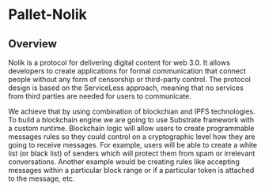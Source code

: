 # Pallet-Nolik

## Overview
Nolik is a protocol for delivering digital content for web 3.0.
It allows developers to create applications for formal communication that connect people without any form of censorship or third-party control.
The protocol design is based on the ServiceLess approach, meaning that no services from third parties are needed for users to communicate.

We achieve that by using combination of blockchian and IPFS technologies.
To build a blockchain engine we are going to use Substrate framework with a custom runtime.
Blockchain logic will allow users to create programmable messages rules so they could control on a cryptographic level how they are going to receive messages.
For example, users will be able to create a white list (or black list) of senders which will protect them from spam or irrelevant conversations. Another example would be creating rules like accepting messages within a particular block range or if a particular token is attached to the message, etc.
